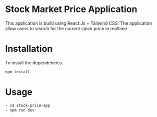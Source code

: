 # Stock Market Price Application
This application is build using React.Js + Tailwind CSS.
The application allow users to search for the current stock price in realtime.

# Installation
To install the dependencies.

```bash
npm install
```

# Usage
```bash
- cd stock-price-app
- npm run dev
```

